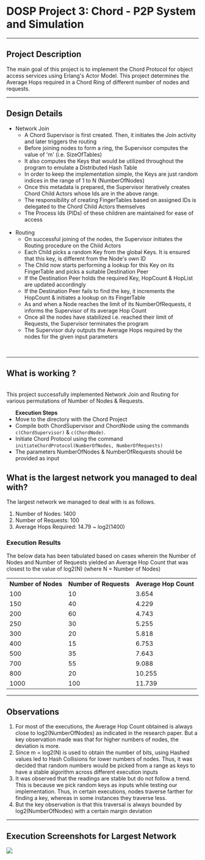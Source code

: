 # DOSP Project 3: Chord - P2P System and Simulation
****


## Project Description

The main goal of this project is to implement the Chord Protocol for object access services using Erlang's Actor Model.
This project determines the Average Hops required in a Chord Ring of different number of nodes and requests.

****

## Design Details

<ul>
    <li>
        Network Join
        <ul>
            <li>A Chord Supervisor is first created. Then, it initiates the Join activity and later triggers the routing</li> 
            <li>Before joining nodes to form a ring, the Supervisor computes the value of 'm' (i.e. SizeOfTables)</li>
            <li>It also computes the Keys that would be utilized throughout the program to emulate a Distributed Hash Table</li>
            <li>In order to keep the implementation simple, the Keys are just random indices in the range of 1 to N (NumberOfNodes)</li>
            <li>Once this metadata is prepared, the Supervisor iteratively creates Chord Child Actors whose Ids are in the above range.</li> 
            <li>The responsibility of creating FingerTables based on assigned IDs is delegated to the Chord Child Actors themselves</li>
            <li>The Process Ids (PIDs) of these children are maintained for ease of access</li>
        </ul>
    </li>
    <br/>
    <li>
        Routing
        <ul>
            <li>On successful joining of the nodes, the Supervisor initiates the Routing procedure on the Child Actors</li>
            <li>Each Child picks a random Key from the global Keys. It is ensured that this key, is different from the Node's own ID</li>
            <li>The Child now starts performing a lookup for this Key on its FingerTable and picks a suitable Destination Peer</li>
            <li>If the Destination Peer holds the required Key, HopCount & HopList are updated accordingly</li>
            <li>If the Destination Peer fails to find the key, it increments the HopCount & initiates a lookup on its FingerTable</li>
            <li>As and when a Node reaches the limit of its NumberOfRequests, it informs the Supervisor of its average Hop Count</li>
            <li>Once all the nodes have stabilized i.e. reached their limit of Requests, the Supervisor terminates the program</li>
            <li>The Supervisor duly outputs the Average Hops required by the nodes for the given input parameters</li>
        </ul>
    </li>
</ul>
<br/>

****
##  What is working ?
<br/>
This project successfully implemented Network Join and Routing for various permutations of Number of Nodes & Requests.
<br/>
<ul>
    <b>Execution Steps</b>
    <li>Move to the directory with the Chord Project</li>
    <li>Compile both ChordSupervisor and ChordNode using the commands <code>c(ChordSupervisor)</code> & <code>c(ChordNode)</code>.</li>
    <li>Initiate Chord Protocol using the command <code>initiateChordProtocol(NumberOfNodes, NumberOfRequests)</code></li>
    <li>The parameters NumberOfNodes & NumberOfRequests should be provided as input</li>
</ul>

## What is the largest network you managed to deal with?

The largest network we managed to deal with is as follows.
<ol>
    <li>Number of Nodes: 1400</li>
    <li>Number of Requests: 100</li>
    <li>Average Hops Required: 14.79 ~ log2(1400)</li>
</ol>

### Execution Results
The below data has been tabulated based on cases wherein the Number of Nodes and Number of Requests yielded an Average Hop Count that was closest to the value of log2(N) (where N = Number of Nodes) 
<br/>
<table>
    <th>Number of Nodes</th>
    <th>Number of Requests</th>
    <th>Average Hop Count</th>
    <tr>
        <td>100</td>
        <td>10</td>
        <td>3.654</td>
    </tr>
    <tr>
        <td>150</td>
        <td>40</td>
        <td>4.229</td>
    </tr>
    <tr>
        <td>200</td>
        <td>60</td>
        <td>4.743</td>
    </tr>
    <tr>
        <td>250</td>
        <td>30</td>
        <td>5.255</td>
    </tr>
    <tr>
        <td>300</td>
        <td>20</td>
        <td>5.818</td>
    </tr>
    <tr>
        <td>400</td>
        <td>15</td>
        <td>6.753</td>
    </tr>
    <tr>
        <td>500</td>
        <td>35</td>
        <td>7.643</td>
    </tr>
    <tr>
        <td>700</td>
        <td>55</td>
        <td>9.088</td>
    </tr>
    <tr>
        <td>800</td>
        <td>20</td>
        <td>10.255</td>
    </tr>
    <tr>
        <td>1000</td>
        <td>100</td>
        <td>11.739</td>
    </tr>
</table>

****

## Observations
<ol>
    <li>For most of the executions, the Average Hop Count obtained is always close to log2(NumberOfNodes) as indicated in the research paper. But a key observation made was that for higher numbers of nodes, the deviation is more.</li>
    <li>Since m = log2(N) is used to obtain the number of bits, using Hashed values led to Hash Collisions for lower numbers of nodes. Thus, it was decided that random numbers would be picked from a range as keys to have a stable algorithm across different execution inputs</li>
    <li>It was observed that the readings are stable but do not follow a trend. This is because we pick random keys as inputs while testing our implementation. Thus, in certain executions, nodes traverse farther for finding a key, whereas in some instances they traverse less. </li>
    <li>But the key observation is that this traversal is always bounded by log2(NumberOfNodes) with a certain margin deviation</li>
</ol>

****

## Execution Screenshots for Largest Network

<img src="Execution - 1400 & 100.PNG"/>
